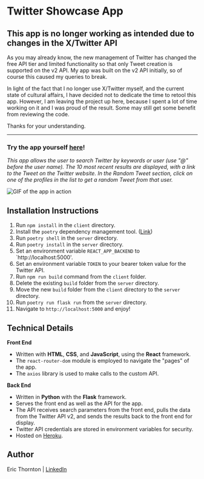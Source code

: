 # Twitter Showcase App

## This app is no longer working as intended due to changes in the X/Twitter API

As you may already know, the new management of Twitter has changed the free API tier and limited functionality so that only Tweet creation is supported on the v2 API.  My app was built on the v2 API initially, so of course this caused my queries to break.

In light of the fact that I no longer use X/Twitter myself, and the current state of cultural affairs, I have decided not to dedicate the time to retool this app.  However, I am leaving the project up here, because I spent a lot of time working on it and I was proud of the result.  Some may still get some benefit from reviewing the code.

Thanks for your understanding.

___

### Try the app yourself [here](https://et-twitter-app.herokuapp.com/)!

_This app allows the user to search Twitter by keywords or user (use "@" before the user name). The 10 most recent results are displayed, with a link to the Tweet on the Twitter website. In the Random Tweet section, click on one of the profiles in the list to get a random Tweet from that user._

![GIF of the app in action](/client/src/assets/twitter-app.gif)

## Installation Instructions

1. Run `npm install` in the `client` directory.
1. Install the `poetry` dependency management tool. ([Link](https://python-poetry.org/docs/#installation))
1. Run `poetry shell` in the `server` directory.
1. Run `poetry install` in the `server` directory.
1. Set an environment variable `REACT_APP_BACKEND` to `http://localhost:5000'.
1. Set an environment variable `TOKEN` to your bearer token value for the Twitter API.
1. Run `npm run build` command from the `client` folder.
1. Delete the existing `build` folder from the `server` directory.
1. Move the new `build` folder from the `client` directory to the `server` directory.
1. Run `poetry run flask run` from the `server` directory.
1. Navigate to `http://localhost:5000` and enjoy!

## Technical Details

**Front End**

- Written with **HTML**, **CSS**, and **JavaScript**, using the **React** framework.
- The `react-router-dom` module is employed to navigate the "pages" of the app.
- The `axios` library is used to make calls to the custom API.

**Back End**

- Written in **Python** with the **Flask** framework.
- Serves the front end as well as the API for the app.
- The API receives search parameters from the front end, pulls the data from the Twitter API v2, and sends the results back to the front end for display.
- Twitter API credentials are stored in environment variables for security.
- Hosted on [Heroku](https://www.heroku.com).

## Author

Eric Thornton | [LinkedIn](https://www.linkedin.com/in/ethornton/)
